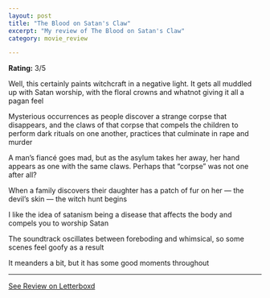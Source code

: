 ```yaml
---
layout: post
title: "The Blood on Satan's Claw"
excerpt: "My review of The Blood on Satan's Claw"
category: movie_review

---
```


**Rating:** 3/5

Well, this certainly paints witchcraft in a negative light. It gets all muddled up with Satan worship, with the floral crowns and whatnot giving it all a pagan feel

Mysterious occurrences as people discover a strange corpse that disappears, and the claws of that corpse that compels the children to perform dark rituals on one another, practices that culminate in rape and murder

A man’s fiancé goes mad, but as the asylum takes her away, her hand appears as one with the same claws. Perhaps that “corpse” was not one after all?

When a family discovers their daughter has a patch of fur on her — the devil’s skin — the witch hunt begins

I like the idea of satanism being a disease that affects the body and compels you to worship Satan

The soundtrack oscillates between foreboding and whimsical, so some scenes feel goofy as a result

It meanders a bit, but it has some good moments throughout

<hr>

[See Review on Letterboxd](https://boxd.it/4avDCH)
